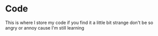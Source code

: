 # Code
This is where l store my code
if you find it a little bit strange 
don't be so angry or annoy
cause I'm still learning 
